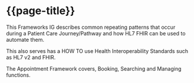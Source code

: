 # {{page-title}} 

This Frameworks IG describes common repeating patterns that occur during a Patient Care Journey/Pathway and how HL7 FHIR can be used to automate them. 

This also serves has a HOW TO use Health Interoperability Standards such as HL7 v2 and FHIR.

The Appointment Framework covers, Booking, Searching and Managing functions.